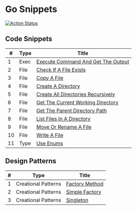 # Go Snippets

[![Action Status](https://github.com/cqroot/go-snippets/workflows/test/badge.svg)](https://github.com/cqroot/go-snippets/actions)

## Code Snippets

| #   | Type | Title |
| --- | ---- | ----- |
| 1 | Exec | [Execute Command And Get The Output](https://github.com/cqroot/go-snippets/tree/main/snippets/exec-execute_command_and_get_the_output/main.go) |
| 2 | File | [Check If A File Exists](https://github.com/cqroot/go-snippets/tree/main/snippets/file-check_if_a_file_exists/main.go) |
| 3 | File | [Copy A File](https://github.com/cqroot/go-snippets/tree/main/snippets/file-copy_a_file/main.go) |
| 4 | File | [Create A Directory](https://github.com/cqroot/go-snippets/tree/main/snippets/file-create_a_directory/main.go) |
| 5 | File | [Create All Directories Recursively](https://github.com/cqroot/go-snippets/tree/main/snippets/file-create_all_directories_recursively/main.go) |
| 6 | File | [Get The Current Working Directory](https://github.com/cqroot/go-snippets/tree/main/snippets/file-get_the_current_working_directory/main.go) |
| 7 | File | [Get The Parent Directory Path](https://github.com/cqroot/go-snippets/tree/main/snippets/file-get_the_parent_directory_path/main.go) |
| 8 | File | [List Files In A Directory](https://github.com/cqroot/go-snippets/tree/main/snippets/file-list_files_in_a_directory/main.go) |
| 9 | File | [Move Or Rename A File](https://github.com/cqroot/go-snippets/tree/main/snippets/file-move_or_rename_a_file/main.go) |
| 10 | File | [Write A File](https://github.com/cqroot/go-snippets/tree/main/snippets/file-write_a_file/main.go) |
| 11 | Type | [Use Enums](https://github.com/cqroot/go-snippets/tree/main/snippets/type-use_enums/main.go) |

## Design Patterns

| #   | Type | Title |
| --- | ---- | ----- |
| 1 | Creational Patterns | [Factory Method](https://github.com/cqroot/go-snippets/tree/main/design-patterns/creational-factory_method) |
| 2 | Creational Patterns | [Simple Factory](https://github.com/cqroot/go-snippets/tree/main/design-patterns/creational-simple_factory) |
| 3 | Creational Patterns | [Singleton](https://github.com/cqroot/go-snippets/tree/main/design-patterns/creational-singleton) |
